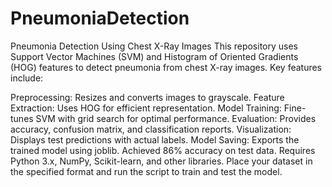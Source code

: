 # PneumoniaDetection
Pneumonia Detection Using Chest X-Ray Images
This repository uses Support Vector Machines (SVM) and Histogram of Oriented Gradients (HOG) features to detect pneumonia from chest X-ray images. Key features include:

Preprocessing: Resizes and converts images to grayscale.
Feature Extraction: Uses HOG for efficient representation.
Model Training: Fine-tunes SVM with grid search for optimal performance.
Evaluation: Provides accuracy, confusion matrix, and classification reports.
Visualization: Displays test predictions with actual labels.
Model Saving: Exports the trained model using joblib.
Achieved 86% accuracy on test data. Requires Python 3.x, NumPy, Scikit-learn, and other libraries. Place your dataset in the specified format and run the script to train and test the model.
